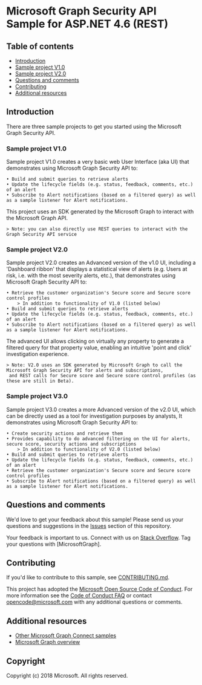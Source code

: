 # Microsoft Graph Security API Sample for ASP.NET 4.6 (REST)

## Table of contents

* [Introduction](#introduction)
* [Sample project V1.0](#sample-project-v1.0)
* [Sample project V2.0](#sample-project-v2.0)
* [Questions and comments](#questions-and-comments)
* [Contributing](#contributing)
* [Additional resources](#additional-resources)

## Introduction

There are three sample projects to get you started using the Microsoft Graph Security API.

### Sample project V1.0

Sample project V1.0 creates a very basic web User Interface (aka UI) that demonstrates using Microsoft Graph Security API to:

	• Build and submit queries to retrieve alerts
	• Update the lifecycle fields (e.g. status, feedback, comments, etc.) of an alert
	• Subscribe to Alert notifications (based on a filtered query) as well as a sample listener for Alert notifications. 
This project uses an SDK generated by the Microsoft Graph to interact with the Microsoft Graph API.
	  
	> Note: you can also directly use REST queries to interact with the Graph Security API service

### Sample project V2.0

Sample project V2.0 creates an Advanced version of the v1.0 UI, including a 'Dashboard ribbon' that displays a statistical view of alerts (e.g. Users at risk, i.e. with the most severity alerts, etc.), that demonstrates using Microsoft Graph Security API to:

	• Retrieve the customer organization's Secure score and Secure score control profiles
	    > In addition to functionality of V1.0 (listed below)
	• Build and submit queries to retrieve alerts
	• Update the lifecycle fields (e.g. status, feedback, comments, etc.) of an alert
	• Subscribe to Alert notifications (based on a filtered query) as well as a sample listener for Alert notifications. 

The advanced UI allows clicking on virtually any property to generate a filtered query for that property value, enabling an intuitive 'point and click' investigation experience.

	> Note: V2.0 uses an SDK generated by Microsoft Graph to call the Microsoft Graph Security API for alerts and subscriptions,
	 and REST calls for Secure score and Secure score control profiles (as these are still in Beta).


### Sample project V3.0

Sample project V3.0 creates a more Advanced version of the v2.0 UI, which can be directly used as a tool for investigation purposes by analysts, It demonstrates using Microsoft Graph Security API to:

	• Create security actions and retrieve them 
	• Provides capability to do advanced filtering on the UI for alerts, secure score, security actions and subscriptions
	    > In addition to functionality of V2.0 (listed below)
	• Build and submit queries to retrieve alerts
	• Update the lifecycle fields (e.g. status, feedback, comments, etc.) of an alert
	• Retrieve the customer organization's Secure score and Secure score control profiles
	• Subscribe to Alert notifications (based on a filtered query) as well as a sample listener for Alert notifications. 


## Questions and comments

We'd love to get your feedback about this sample! 
Please send us your questions and suggestions in the [Issues](https://github.com/microsoftgraph/aspnet-connect-rest-sample/issues) section of this repository.

Your feedback is important to us. Connect with us on [Stack Overflow](https://stackoverflow.com/questions/tagged/microsoftgraph). 
Tag your questions with [MicrosoftGraph].

## Contributing ##

If you'd like to contribute to this sample, see [CONTRIBUTING.md](CONTRIBUTING.md).

This project has adopted the [Microsoft Open Source Code of Conduct](https://opensource.microsoft.com/codeofconduct/). 
For more information see the [Code of Conduct FAQ](https://opensource.microsoft.com/codeofconduct/faq/) or contact [opencode@microsoft.com](mailto:opencode@microsoft.com) with any additional questions or comments.

## Additional resources

- [Other Microsoft Graph Connect samples](https://github.com/MicrosoftGraph?utf8=%E2%9C%93&query=-Connect)
- [Microsoft Graph overview](https://graph.microsoft.io)

## Copyright
Copyright (c) 2018 Microsoft. All rights reserved.



